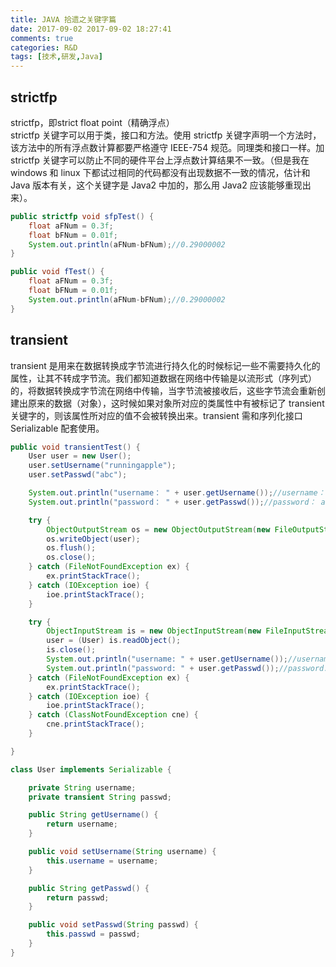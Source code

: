 ```yaml
---
title: JAVA 拾遗之关键字篇
date: 2017-09-02 2017-09-02 18:27:41
comments: true
categories: R&D
tags: [技术,研发,Java]
---
```

## strictfp
strictfp，即strict float point（精确浮点）  
strictfp 关键字可以用于类，接口和方法。使用 strictfp 关键字声明一个方法时，该方法中的所有浮点数计算都要严格遵守 IEEE-754 规范。同理类和接口一样。加 strictfp 关键字可以防止不同的硬件平台上浮点数计算结果不一致。（但是我在 windows 和 linux 下都试过相同的代码都没有出现数据不一致的情况，估计和 Java 版本有关，这个关键字是 Java2 中加的，那么用 Java2 应该能够重现出来）。
```java
public strictfp void sfpTest() {
    float aFNum = 0.3f;
    float bFNum = 0.01f;
    System.out.println(aFNum-bFNum);//0.29000002
}

public void fTest() {
    float aFNum = 0.3f;
    float bFNum = 0.01f;
    System.out.println(aFNum-bFNum);//0.29000002
}
```
<!--more-->

## transient
transient 是用来在数据转换成字节流进行持久化的时候标记一些不需要持久化的属性，让其不转成字节流。我们都知道数据在网络中传输是以流形式（序列式）的，将数据转换成字节流在网络中传输，当字节流被接收后，这些字节流会重新创建出原来的数据（对象），这时候如果对象所对应的类属性中有被标记了 transient 关键字的，则该属性所对应的值不会被转换出来。transient 需和序列化接口 Serializable 配套使用。
```java
public void transientTest() {
    User user = new User();
    user.setUsername("runningapple");
    user.setPasswd("abc");

    System.out.println("username： " + user.getUsername());//username： runningapple
    System.out.println("password： " + user.getPasswd());//password： abc

    try {
        ObjectOutputStream os = new ObjectOutputStream(new FileOutputStream("E:/user.txt"));
        os.writeObject(user);
        os.flush();
        os.close();
    } catch (FileNotFoundException ex) {
        ex.printStackTrace();
    } catch (IOException ioe) {
        ioe.printStackTrace();
    }

    try {
        ObjectInputStream is = new ObjectInputStream(new FileInputStream("E:/user.txt"));
        user = (User) is.readObject();
        is.close();
        System.out.println("username: " + user.getUsername());//username: runningapple
        System.out.println("password: " + user.getPasswd());//password: null
    } catch (FileNotFoundException ex) {
        ex.printStackTrace();
    } catch (IOException ioe) {
        ioe.printStackTrace();
    } catch (ClassNotFoundException cne) {
        cne.printStackTrace();
    }

}

class User implements Serializable {

    private String username;
    private transient String passwd;

    public String getUsername() {
        return username;
    }

    public void setUsername(String username) {
        this.username = username;
    }

    public String getPasswd() {
        return passwd;
    }

    public void setPasswd(String passwd) {
        this.passwd = passwd;
    }
}
```

